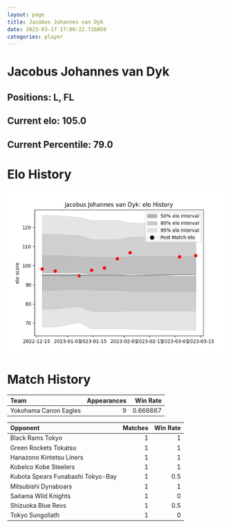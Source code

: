 ```yaml
---  
layout: page  
title: Jacobus Johannes van Dyk  
date: 2023-03-17 17:09:22.726059  
categories: player  
---
```

# Jacobus Johannes van Dyk

## Positions: L, FL

## Current elo: 105.0

## Current Percentile: 79.0

# Elo History


![elo history](history_JacobusJohannesvanDyk.png)
# Match History


| Team                  |   Appearances |   Win Rate |
|:----------------------|--------------:|-----------:|
| Yokohama Canon Eagles |             9 |   0.666667 |

| Opponent                          |   Matches |   Win Rate |
|:----------------------------------|----------:|-----------:|
| Black Rams Tokyo                  |         1 |        1   |
| Green Rockets Tokatsu             |         1 |        1   |
| Hanazono Kintetsu Liners          |         1 |        1   |
| Kobelco Kobe Steelers             |         1 |        1   |
| Kubota Spears Funabashi Tokyo-Bay |         1 |        0.5 |
| Mitsubishi Dynaboars              |         1 |        1   |
| Saitama Wild Knights              |         1 |        0   |
| Shizuoka Blue Revs                |         1 |        0.5 |
| Tokyo Sungoliath                  |         1 |        0   |